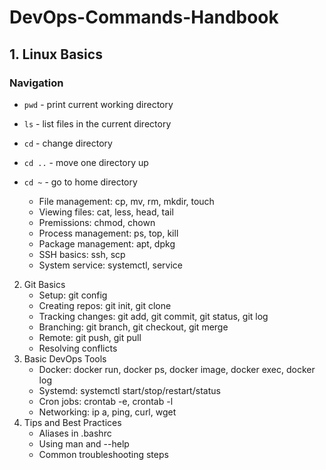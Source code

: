 # DevOps-Commands-Handbook

## 1. Linux Basics
### Navigation
- `pwd` - print current working directory
- `ls` - list files in the current directory
- `cd` - change directory
- `cd ..` - move one directory up
- `cd ~` - go to home directory















	- File management: cp, mv, rm, mkdir, touch
	- Viewing files: cat, less, head, tail
	- Premissions: chmod, chown
	- Process management: ps, top, kill
	- Package management: apt, dpkg
	- SSH basics: ssh, scp
	- System service: systemctl, service
2. Git Basics
	- Setup: git config
	- Creating repos: git init, git clone
	- Tracking changes: git add, git commit, git status, git log
	- Branching: git branch, git checkout, git merge
	- Remote: git push, git pull
	- Resolving conflicts
3. Basic DevOps Tools
	- Docker: docker run, docker ps, docker image, docker exec, docker log
	- Systemd: systemctl start/stop/restart/status
	- Cron jobs: crontab -e, crontab -l
	- Networking: ip a, ping, curl, wget
4. Tips and Best Practices
	- Aliases in .bashrc
	- Using man and --help
	- Common troubleshooting steps
